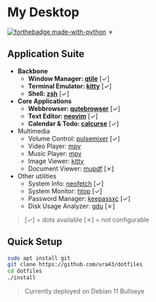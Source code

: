 # My Desktop

[![forthebadge made-with-python](http://forthebadge.com/images/badges/made-with-python.svg)](https://www.python.org/)
✗
## Application Suite

* **Backbone**
  * **Window Manager: [qtile](https://github.com/qtile/qtile)** [✓]
  * **Terminal Emulator: [kitty](https://github.com/kovidgoyal/kitty)** [✓]
  * **Shell: [zsh](https://github.com/zsh-users/zsh)** [✓]
* **Core Applications**
  * **Webbrowser: [qutebrowser](https://github.com/qutebrowser/qutebrowser)** [✓]
  * **Text Editor: [neovim](https://github.com/neovim/neovim)** [✓]
  * **Calendar & Todo: [calcurse](https://github.com/lfos/calcurse)** [✓]
* Multimedia
  * Volume Control: [pulsemixer](https://github.com/GeorgeFilipkin/pulsemixer) [✓]
  * Video Player: [mpv](https://github.com/mpv-player/mpv)
  * Music Player: [mpv](https://github.com/mpv-player/mpv)
  * Image Viewer: [kitty](https://sw.kovidgoyal.net/kitty/kittens/icat/)
  * Document Viewer: [mupdf](https://github.com/ArtifexSoftware/mupdf) [✗]
* Other utilities
  * System Info: [neofetch](https://github.com/dylanaraps/neofetch) [✓]
  * System Monitor: [htop](https://github.com/htop-dev/htop) [✓]
  * Password Manager: [keepassxc](https://github.com/keepassxreboot/keepassxc) [✓]
  * Disk Usage Analyzer: [gdu](https://github.com/dundee/gdu) [✗]

> [✓] = dots available
> [✗] = not configurable

## Quick Setup

```sh
sudo apt install git
git clone https://github.com/ura43/dotfiles
cd dotfiles
./install
```

> Currently deployed on Debian 11 Bullseye
